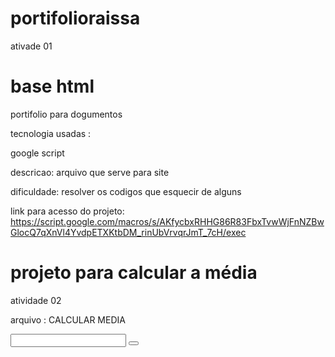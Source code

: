 # portifolioraissa
ativade 01 
 
 <h1>base html</h1>
 
 portifolio para dogumentos 
 
  tecnologia usadas : 
  
  google script 
  
  descricao: arquivo que serve para site
 
  dificuldade: resolver os codigos que esquecir de alguns
 
link para acesso do projeto: 
https://script.google.com/macros/s/AKfycbxRHHG86R83FbxTvwWjFnNZBwGlocQ7qXnVl4YvdpETXKtbDM_rinUbVrvqrJmT_7cH/exec



 
<h1>projeto para calcular a média</h1>
 
 atividade 02
 
  arquivo : CALCULAR MEDIA
 
  <label>
   <input>
    <button>
      <script>
        <body>
  
   tecnologia utilizada :
       java script e
       google script
          
      erros encontrados está em "calcula média".
          
   dificuldade: foi para saber o resultado na exportação. que estava dando erro
      
   descricao: Eu entendir atraves da aula dada que aprendemos como retornar a pagina , 
   alem disso o codigo dado para fazermos era pra nos saber calcular media . A media ponderada ela foi usada para diferençar entre receber
          
   link para acesso do projeto :https://script.google.com/macros/s/AKfycbyM53cDdSDu49C7NIL0a8uGFiNzX25hkiViN-OWztX7SbwSrJii8TTcdVh9MSsm-DI/exec
          
         atividade 03
         
         <h1>projeto para login</h1>
         arquivo: login
         
         <div id
          <h1> email </h1> 
     
       tecnologia usada :
       google script
       function doGet
       
       erros emcontrados : "Password" pois eu utilizei como senha exemplo: "var senha = document.getElementById('password').value;"
       

         
  limk para acesso do projeto: 
  https://script.google.com/macros/s/AKfycbyl7iMJZGa1RQbHttZb-3hqcBREAM3G45l_82-9Mvdo8ZZ15T9N_gjmsuVouPKnjRMF/exec

      
       
         
         
         
         
         
         
         
         
         
         
         
         
         
         
         
         
         
         
         
         
         
         
   
   <h1>projeto</h1>

         ATIVIDADE 4 

Funções utilizadas: 
Google script 
Java.scritp 
DoGet
DoPost


erros encontrados: o valor da media não encontra


diculdades : apenas tive em encontrar o valor dos tres.


Descrição: Atividade valendo ponto que é para mim , saber quantos litros Joana irá gastar para chegar até a casa da mãe dela , em seguida vou ter quer calcular o valor final com preço gasolina , consumo e distância!

link para ter acesso ao projeto:
https://script.google.com/macros/s/AKfycbwqZAF3qNsnzcZXNlzfi82WlfmlfeGENg7ziLGGb-afHyZcgb9aeLfKiRi3kj-2oitoqg/exec





         <h1>projeto  para planilha</h1>
     
       
       atividade 5
       
         
         
         
         
         
         
         
         
         
         
         
         
         
         

